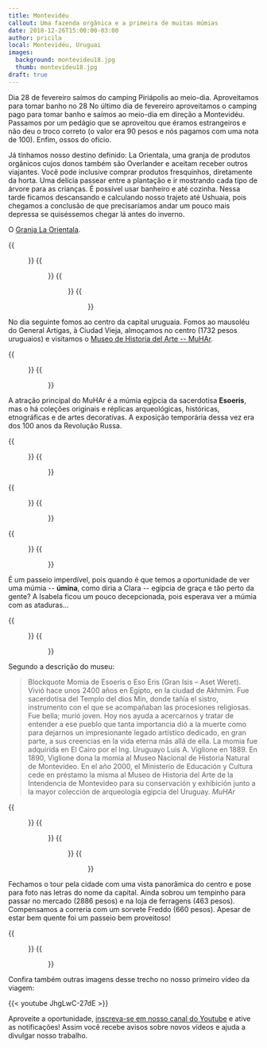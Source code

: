 ```yaml
---
title: Montevidéu
callout: Uma fazenda orgânica e a primeira de muitas múmias
date: 2018-12-26T15:00:00-03:00
author: pricila
local: Montevidéu, Uruguai
images:
  background: montevideu18.jpg
  thumb: montevideu18.jpg
draft: true
---
```


Dia 28 de fevereiro saímos do camping Piriápolis ao meio-dia. Aproveitamos para tomar banho no 28
No último dia de fevereiro aproveitamos o camping pago para tomar banho e saímos ao meio-dia em direção a Montevidéu. Passamos por um pedágio que se aproveitou que éramos estrangeiros e não deu o troco correto (o valor era 90 pesos e nós pagamos com uma nota de 100). Enfim, ossos do ofício. 

Já tínhamos nosso destino definido: La Orientala, uma granja de produtos orgânicos cujos donos também são Overlander e aceitam receber outros viajantes. Você pode inclusive comprar produtos fresquinhos, diretamente da horta. Uma delícia passear entre a plantação e ir mostrando cada tipo de árvore para as crianças. É possível usar banheiro e até cozinha. Nessa tarde ficamos descansando e calculando nosso trajeto até Ushuaia, pois chegamos a conclusão de que precisaríamos andar um pouco mais depressa se quiséssemos chegar lá antes do inverno.

O [Granja La Orientala](http://ioverlander.com/places/46591-organic-farm-granja-la-orientala).

<div class="clearfix">
{{<figure "montevideu01.jpg" "Tomates fresquinhos que ganhamos do dono da fazenda" "float-left">}}
{{<figure "montevideu02.jpg" "Aprendendo que as frutas nascem das árvores" "float-right">}}
{{<figure "montevideu03.jpg" "Um passeio pela fazenda e sua diversidade de plantas" "float-left">}}
{{<figure "montevideu04.jpg" "Tomates aprovados!" "float-right">}}
</div>

No dia seguinte fomos ao centro da capital uruguaia. Fomos ao mausoléu do General Artigas, à Ciudad Vieja, almoçamos no centro (1732 pesos uruguaios) e visitamos o [Museo de Historia del Arte -- MuHAr](http://muhar.montevideo.gub.uy/).

<div class="clearfix">
{{<figure "montevideu05.jpg" "Visita ao mausoléu do General Artigas" "float-left" "600x" >}}
{{<figure "montevideu06.jpg" "Ciudad Vieja, passeio obrigatório" "float-right" "600x" >}}
</div>

A atração principal do MuHAr é a múmia egípcia da sacerdotisa **Esoeris**, mas o há coleções originais e réplicas arqueológicas, históricas, etnográficas e de artes decorativas. A exposição temporária dessa vez era dos 100 anos da Revolução Russa.

<div class="clearfix">
{{<figure "montevideu07.jpg" "Algumas reproduções de arte indígena" "float-left">}}
{{<figure "montevideu17.jpg" "Lugar de criança é no museu sim!" "float-right">}}
</div>

<div class="clearfix">
{{<figure "montevideu08.jpg" "Exposição temporária sobre os 100 anos do comunismo" "float-left" "600x" >}}
{{<figure "montevideu09.jpg" "Impressiona o uso das cores como representação da ideologia" "float-right" "600x" >}}
</div>

<div class="clearfix">
{{<figure "montevideu11.jpg" "Comemoração da chegada do homem à Lua" "float-left">}}
{{<figure "montevideu12.jpg" "Reprodução da cultura cristã antiga" "float-right" >}}
</div>

É um passeio imperdível, pois quando é que temos a oportunidade de ver uma múmia -- **úmina**, como diria a Clara -- egípcia de graça e tão perto da gente? A Isabela ficou um pouco decepcionada, pois esperava ver a múmia com as ataduras…

<div class="clearfix">
{{<figure "montevideu13.jpg" "Na sala da múmia" "float-left">}}
{{<figure "montevideu14.jpg" "A grande estrela do museu!" "float-right">}}
</div>

Segundo a descrição do museu:
> Blockquote Momia de Esoeris o Eso Eris (Gran Isis – Aset Weret). Vivió hace unos 2400 años en Egipto, en la ciudad de Akhmím. Fue sacerdotisa del Templo del dios Min, donde tañía el sistro, instrumento con el que se acompañaban las procesiones religiosas. Fue bella; murió joven. Hoy nos ayuda a acercarnos y tratar de entender a ese pueblo que tanta importancia dió a la muerte como para dejarnos un impresionante legado artístico dedicado, en gran parte, a sus creencias en la vida eterna más allá de ella. La momia fue adquirida en El Cairo por el Ing. Uruguayo Luis A. Viglione en 1889. En 1890, Viglione dona la momia al Museo Nacional de Historia Natural de Montevideo. En el año 2000, el Ministerio de Educación y Cultura cede en préstamo la misma al Museo de Historia del Arte de la Intendencia de Montevideo para su conservación y exhibición junto a la mayor colección de arqueología egipcia del Uruguay.
> <cite>MuHAr</cite>

<div class="clearfix">
{{<figure "montevideu16.jpg" "Mais sobre a cultura egípcia" "float-left">}}
{{<figure "montevideu18.jpg" "Mesmo sendo reprodução, impressiona!" "float-right">}}
{{<figure "montevideu19.jpg" "Maquete das pirâmidas maias" "float-left">}}
{{<figure "montevideu20.jpg" "E réplica do calendário maia" "float-right">}}
</div>

Fechamos o tour pela cidade com uma vista panorâmica do centro e pose para foto nas letras do nome da capital. Ainda sobrou um tempinho para passar no mercado (2886 pesos)  e na loja de ferragens (463 pesos). Compensamos a correria com um sorvete Freddo (660 pesos). Apesar de estar bem quente foi um passeio bem proveitoso!

<div class="clearfix">
{{<figure "montevideu21.jpg" "Foto obrigatória no letreiro" "float-left">}}
{{<figure "montevideu22.jpg" "Visão geral da capital uruguaia" "float-right">}}
</div>

Confira também outras imagens desse trecho no nosso primeiro vídeo da viagem:

{{< youtube JhgLwC-27dE >}}

Aproveite a oportunidade, [inscreva-se em nosso canal do Youtube](https://www.youtube.com/6overlanders?sub_confirmation=1) e ative as notificações! Assim você recebe avisos sobre novos vídeos e ajuda a divulgar nosso trabalho.